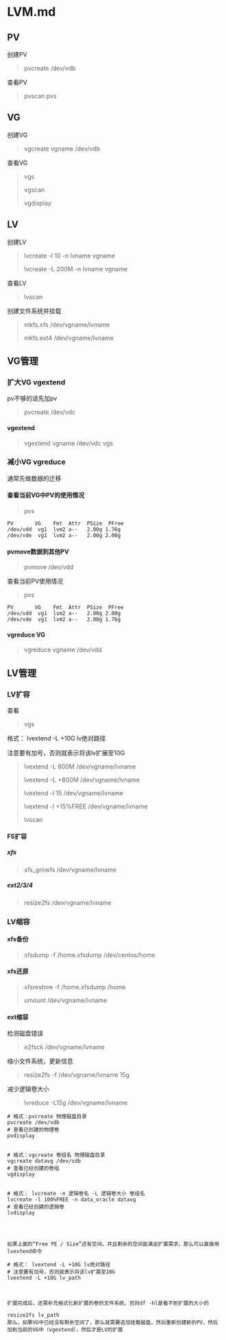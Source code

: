 # LVM.md

## PV

创建PV
>pvcreate /dev/vdb

查看PV
>pvscan
>pvs

## VG

创建VG
>vgcreate vgname /dev/vdb

查看VG
>vgs
>
>vgscan
>
>vgdisplay

## LV

创建LV
>lvcreate -l 10 -n lvname vgname
>
>lvcreate -L 200M -n lvname vgname

查看LV
>lvscan

创建文件系统并挂载
>mkfs.xfs /dev/vgname/lvname
>
>mkfs.ext4 /dev/vgname/lvname

## VG管理

### 扩大VG vgextend

pv不够的话先加pv
>pvcreate /dev/vdc

#### vgextend

>vgextend vgname /dev/vdc
>vgs

### 减小VG vgreduce

通常先做数据的迁移

#### 查看当前VG中PV的使用情况

>pvs

```shell
PV       VG    Fmt  Attr  PSize  PFree
/dev/vdd  vg1  lvm2 a--   2.00g 1.76g
/dev/vde  vg1  lvm2 a--   2.00g 2.00g
```

#### pvmove数据到其他PV

>pvmove /dev/vdd

查看当前PV使用情况
>pvs

```shell
PV       VG    Fmt  Attr  PSize  PFree
/dev/vdd  vg1  lvm2 a--   2.00g 2.00g
/dev/vde  vg1  lvm2 a--   2.00g 1.76g
```

#### vgreduce VG

>vgreduce vgname /dev/vdd

## LV管理

### LV扩容

查看
>vgs

格式： lvextend -L +10G lv绝对路径

注意要有加号，否则就表示将该lv扩展至10G
>lvextend -L 800M /dev/vgname/lvname
>
>lvextend -L +800M /dev/vgname/lvname
>
>lvextend -l 15 /dev/vgname/lvname
>
>lvextend -l +15%FREE /dev/vgname/lvname
>
>lvscan

#### FS扩容

##### xfs

>xfs_growfs /dev/vgname/lvname

##### ext2/3/4

>resize2fs /dev/vgname/lvname

### LV缩容

#### xfs备份

>xfsdump -f /home.xfsdump /dev/centos/home

#### xfs还原

>xfsrestore -f /home.xfsdump /home
>
>umount /dev/vgname/lvname

#### ext缩容

检测磁盘错误
>e2fsck /dev/vgname/lvname

缩小文件系统，更新信息
>resize2fs -f /dev/vgname/lvname 15g

减少逻辑卷大小
>lvreduce -L15g /dev/vgname/lvname

```参考
# 格式：pvcreate 物理磁盘目录
pvcreate /dev/sdb
# 查看已创建的物理卷
pvdisplay


# 格式：vgcreate 卷组名 物理磁盘目录
vgcreate datavg /dev/sdb
# 查看已经创建的卷组
vgdisplay


# 格式： lvcreate -n 逻辑卷名 -L 逻辑卷大小 卷组名
lvcreate -l 100%FREE -n data_oracle datavg
# 查看已经创建的逻辑卷
lvdisplay




如果上面的“Free PE / Size”还有空间，并且剩余的空间能满足扩展需求，那么可以直接用lvextend命令

# 格式： lvextend -L +10G lv绝对路径
# 注意要有加号，否则就表示将该lv扩展至10G
lvextend -L +10G lv_path



扩展完成后，还需补充格式化新扩展的卷的文件系统，否则df -hl是看不到扩展的大小的

resize2fs lv_path
那么，如果VG中已经没有剩余空间了，那么就需要追加挂载磁盘，然后重新创建新的PV，然后加到当前的VG中（vgextend），然后才是LV的扩展
```
